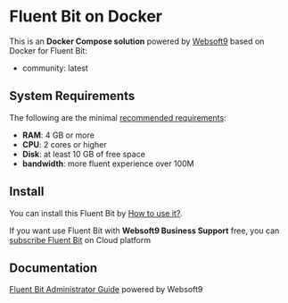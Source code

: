 # Fluent Bit on Docker  

This is an **Docker Compose solution** powered by [Websoft9](https://www.websoft9.com) based on Docker for Fluent Bit:


 - community:  latest


## System Requirements

The following are the minimal [recommended requirements](https://fluentbit.io):

* **RAM**: 4 GB or more
* **CPU**: 2 cores or higher
* **Disk**: at least 10 GB of free space
* **bandwidth**: more fluent experience over 100M  

## Install

You can install this Fluent Bit by [How to use it?](https://github.com/Websoft9/docker-library#how-to-use-it).   

If you want use Fluent Bit with **Websoft9 Business Support** free, you can [subscribe Fluent Bit](https://www.websoft9.com/apps) on Cloud platform

## Documentation

[Fluent Bit Administrator Guide](https://support.websoft9.com/docs/fluentbit) powered by Websoft9